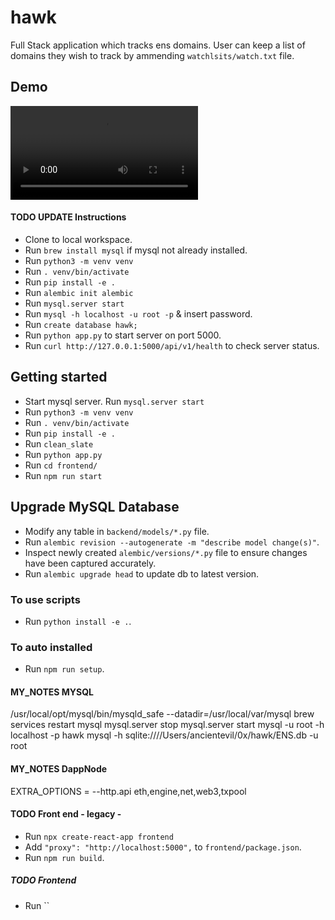 # hawk
Full Stack application which tracks ens domains. User can keep a list of domains they wish to track by ammending `watchlsits/watch.txt` file.

## Demo
![Video Name](media/hawk.mp4)



#### TODO UPDATE Instructions
- Clone to local workspace.
- Run `brew install mysql` if mysql not already installed.
- Run `python3 -m venv venv`
- Run `. venv/bin/activate`
- Run `pip install -e .`
- Run `alembic init alembic`
- Run `mysql.server start`
- Run `mysql -h localhost -u root -p` & insert password.
- Run `create database hawk;`
- Run `python app.py` to start server on port 5000.
- Run `curl http://127.0.0.1:5000/api/v1/health` to check server status.


## Getting started
- Start mysql server. Run `mysql.server start`
- Run `python3 -m venv venv`
- Run `. venv/bin/activate`
- Run `pip install -e .`
- Run `clean_slate`
- Run `python app.py`
- Run `cd frontend/`
- Run `npm run start`


## Upgrade MySQL Database
- Modify any table in `backend/models/*.py` file.
- Run `alembic revision --autogenerate -m "describe model change(s)"`.
- Inspect newly created `alembic/versions/*.py` file to ensure changes have been captured accurately.
- Run `alembic upgrade head` to update db to latest version.


### To use scripts
- Run `python install -e .`.

### To auto installed
- Run `npm run setup`.


#### MY_NOTES MYSQL
/usr/local/opt/mysql/bin/mysqld_safe --datadir=/usr/local/var/mysql
brew services restart mysql
mysql.server stop
mysql.server start
mysql -u root -h localhost -p hawk
mysql -h sqlite:////Users/ancientevil/0x/hawk/ENS.db -u root

#### MY_NOTES DappNode
EXTRA_OPTIONS = --http.api eth,engine,net,web3,txpool


#### TODO Front end - legacy - 
- Run `npx create-react-app frontend`
- Add `"proxy": "http://localhost:5000",` to `frontend/package.json`.
- Run `npm run build`.

##### TODO Frontend
- Run ``
